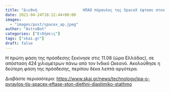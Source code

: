```yaml
---
title: "Διεθνή                    ΗΠΑΟ πύραυλος της SpaceX έφτασε στον Διεθνή Διαστημικό Σταθμό"
date: 2021-04-24T18:12:44+00:00
images:
  - "images/post/spacex_ap.jpeg"
author: "AstroBot"
categories: ["Ειδήσεις"]
tags: ["skai.gr"]
draft: false
---
```


Η πρώτη φάση της πρόσδεσης ξεκίνησε στις 11.08 (ώρα Ελλάδας), σε απόσταση 424 χιλιομέτρων πάνω από τον Ινδικό Ωκεανό. Ακολούθησε η δεύτερη φάση της πρόσδεσης, περίπου δέκα λεπτά αργότερα.

Διαβάστε περισσότερα: https://www.skai.gr/news/technology/ipa-o-pyraylos-tis-spacex-eftase-ston-diethni-diastimiko-stathmo
